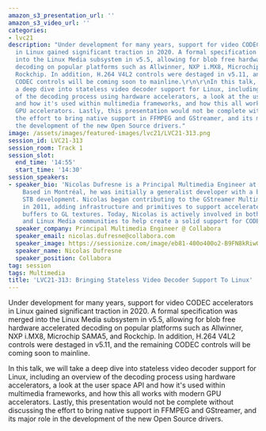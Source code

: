 ```yaml
---
amazon_s3_presentation_url: ''
amazon_s3_video_url: ''
categories:
- lvc21
description: "Under development for many years, support for video CODEC accelerators
  in Linux gained significant traction in 2020. A formal specification was merged
  into the Linux Media subsystem in v5.5, allowing for blob free hardware accelerated
  decoding on popular platforms such as Allwinner, NXP i.MX8, Microchip SAMA5, and
  Rockchip. In addition, H.264 V4L2 controls were destaged in v5.11, and the remaining
  CODEC controls will be coming soon to mainline.\r\n\r\nIn this talk, we will take
  a deep dive into stateless video decoder support for Linux, including an overview
  of the decoding process using hardware accelerators, a look at the user space API
  and how it's used within multimedia frameworks, and how this all works with modern
  GPU accelerators. Lastly, this presentation would not be complete without discussing
  the effort to bring native support in FFMPEG and GStreamer, and its major role in
  the development of the new Open Source drivers."
image: /assets/images/featured-images/lvc21/LVC21-313.png
session_id: LVC21-313
session_room: Track 1
session_slot:
  end_time: '14:55'
  start_time: '14:30'
session_speakers:
- speaker_bio: 'Nicolas Dufresne is a Principal Multimedia Engineer at Collabora.
    Based in Montréal, he was initially a generalist developer with a background in
    STB development. Nicolas began contributing to the GStreamer Multimedia Framework
    in 2011, adding infrastructure and primitives to support accelerated upload of
    buffers to GL textures. Today, Nicolas is actively involved in both the GStreamer
    and Linux Media communities to help create a solid support for CODECs on Linux. '
  speaker_company: Principal Multimedia Engineer @ Collabora
  speaker_email: nicolas.dufresne@collabora.com
  speaker_image: https://sessionize.com/image/eb81-400o400o2-B9FN8kRiwQTDJgYGXCMP1V.jpg
  speaker_name: Nicolas Dufresne
  speaker_position: Collabora
tag: session
tags: Multimedia
title: 'LVC21-313: Bringing Stateless Video Decoder Support To Linux'
---
```


Under development for many years, support for video CODEC accelerators in Linux gained significant traction in 2020. A formal specification was merged into the Linux Media subsystem in v5.5, allowing for blob free hardware accelerated decoding on popular platforms such as Allwinner, NXP i.MX8, Microchip SAMA5, and Rockchip. In addition, H.264 V4L2 controls were destaged in v5.11, and the remaining CODEC controls will be coming soon to mainline.

In this talk, we will take a deep dive into stateless video decoder support for Linux, including an overview of the decoding process using hardware accelerators, a look at the user space API and how it's used within multimedia frameworks, and how this all works with modern GPU accelerators. Lastly, this presentation would not be complete without discussing the effort to bring native support in FFMPEG and GStreamer, and its major role in the development of the new Open Source drivers.